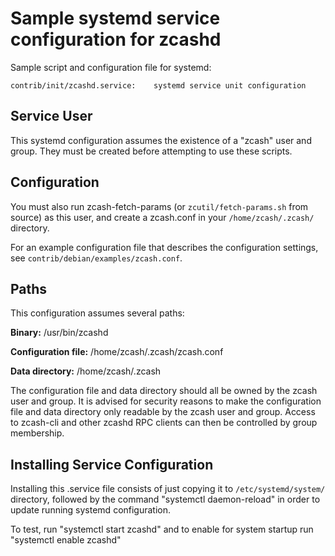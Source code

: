 Sample systemd service configuration for zcashd
===============================================

Sample script and configuration file for systemd:

    contrib/init/zcashd.service:    systemd service unit configuration

Service User
------------

This systemd configuration assumes the existence of a "zcash" user
and group.  They must be created before attempting to use these scripts.

Configuration
-------------

You must also run zcash-fetch-params (or `zcutil/fetch-params.sh` from source)
as this user, and create a zcash.conf in your `/home/zcash/.zcash/` directory.

For an example configuration file that describes the configuration settings,
see `contrib/debian/examples/zcash.conf`.

Paths
-----

This configuration assumes several paths:

**Binary:**              /usr/bin/zcashd

**Configuration file:**  /home/zcash/.zcash/zcash.conf

**Data directory:**      /home/zcash/.zcash

The configuration file and data directory should all be owned by the zcash
user and group.  It is advised for security reasons to make the configuration
file and data directory only readable by the zcash user and group.  Access to
zcash-cli and other zcashd RPC clients can then be controlled by group membership.

Installing Service Configuration
--------------------------------

Installing this .service file consists of just copying it to
`/etc/systemd/system/` directory, followed by the command
"systemctl daemon-reload" in order to update running systemd configuration.

To test, run "systemctl start zcashd" and to enable for system startup run
"systemctl enable zcashd"
